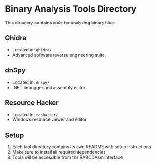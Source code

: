 # Binary Analysis Tools Directory

This directory contains tools for analyzing binary files:

## Ghidra
- Located in: `ghidra/`
- Advanced software reverse engineering suite

## dnSpy
- Located in: `dnspy/`
- .NET debugger and assembly editor

## Resource Hacker
- Located in: `reshacker/`
- Windows resource viewer and editor

## Setup
1. Each tool directory contains its own README with setup instructions
2. Make sure to install all required dependencies
3. Tools will be accessible from the RABCDAsm interface

